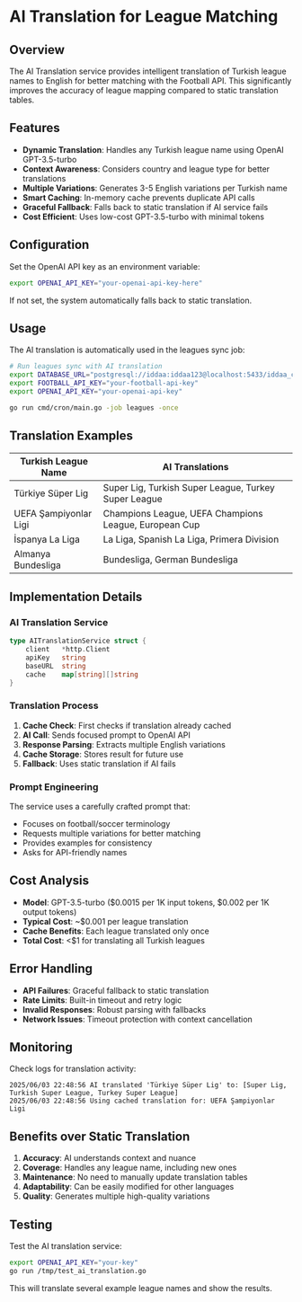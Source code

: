 # AI Translation for League Matching

## Overview

The AI Translation service provides intelligent translation of Turkish league names to English for better matching with the Football API. This significantly improves the accuracy of league mapping compared to static translation tables.

## Features

- **Dynamic Translation**: Handles any Turkish league name using OpenAI GPT-3.5-turbo
- **Context Awareness**: Considers country and league type for better translations
- **Multiple Variations**: Generates 3-5 English variations per Turkish name
- **Smart Caching**: In-memory cache prevents duplicate API calls
- **Graceful Fallback**: Falls back to static translation if AI service fails
- **Cost Efficient**: Uses low-cost GPT-3.5-turbo with minimal tokens

## Configuration

Set the OpenAI API key as an environment variable:

```bash
export OPENAI_API_KEY="your-openai-api-key-here"
```

If not set, the system automatically falls back to static translation.

## Usage

The AI translation is automatically used in the leagues sync job:

```bash
# Run leagues sync with AI translation
export DATABASE_URL="postgresql://iddaa:iddaa123@localhost:5433/iddaa_core?sslmode=disable"
export FOOTBALL_API_KEY="your-football-api-key"
export OPENAI_API_KEY="your-openai-api-key"

go run cmd/cron/main.go -job leagues -once
```

## Translation Examples

| Turkish League Name   | AI Translations                                       |
| --------------------- | ----------------------------------------------------- |
| Türkiye Süper Lig     | Super Lig, Turkish Super League, Turkey Super League  |
| UEFA Şampiyonlar Ligi | Champions League, UEFA Champions League, European Cup |
| İspanya La Liga       | La Liga, Spanish La Liga, Primera Division            |
| Almanya Bundesliga    | Bundesliga, German Bundesliga                         |

## Implementation Details

### AI Translation Service

```go
type AITranslationService struct {
    client   *http.Client
    apiKey   string
    baseURL  string
    cache    map[string][]string
}
```

### Translation Process

1. **Cache Check**: First checks if translation already cached
2. **AI Call**: Sends focused prompt to OpenAI API
3. **Response Parsing**: Extracts multiple English variations
4. **Cache Storage**: Stores result for future use
5. **Fallback**: Uses static translation if AI fails

### Prompt Engineering

The service uses a carefully crafted prompt that:

- Focuses on football/soccer terminology
- Requests multiple variations for better matching
- Provides examples for consistency
- Asks for API-friendly names

## Cost Analysis

- **Model**: GPT-3.5-turbo ($0.0015 per 1K input tokens, $0.002 per 1K output tokens)
- **Typical Cost**: ~$0.001 per league translation
- **Cache Benefits**: Each league translated only once
- **Total Cost**: <$1 for translating all Turkish leagues

## Error Handling

- **API Failures**: Graceful fallback to static translation
- **Rate Limits**: Built-in timeout and retry logic
- **Invalid Responses**: Robust parsing with fallbacks
- **Network Issues**: Timeout protection with context cancellation

## Monitoring

Check logs for translation activity:

```
2025/06/03 22:48:56 AI translated 'Türkiye Süper Lig' to: [Super Lig, Turkish Super League, Turkey Super League]
2025/06/03 22:48:56 Using cached translation for: UEFA Şampiyonlar Ligi
```

## Benefits over Static Translation

1. **Accuracy**: AI understands context and nuance
2. **Coverage**: Handles any league name, including new ones
3. **Maintenance**: No need to manually update translation tables
4. **Adaptability**: Can be easily modified for other languages
5. **Quality**: Generates multiple high-quality variations

## Testing

Test the AI translation service:

```bash
export OPENAI_API_KEY="your-key"
go run /tmp/test_ai_translation.go
```

This will translate several example league names and show the results.
